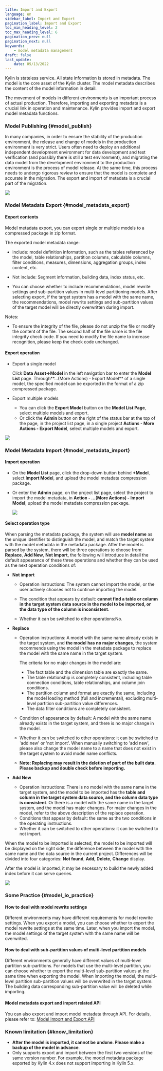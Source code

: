 ```yaml
---
title: Import and Export
language: en
sidebar_label: Import and Export
pagination_label: Import and Export
toc_min_heading_level: 2
toc_max_heading_level: 6
pagination_prev: null
pagination_next: null
keywords:
    - model metadata management
draft: false
last_update:
    date: 09/13/2022
---
```



Kylin is stateless service. All state information is stored in metadata. The model is the core asset of the Kylin cluster. The model metadata describes the content of the model information in detail.

The movement of models in different environments is an important process of actual production. Therefore, importing and exporting metadata is a crucial link in operation and maintenance. Kylin provides import and export model metadata functions.


### Model Publishing {#model_publish}

In many companies, in order to ensure the stability of the production environment, the release and change of models in the production environment is very strict. Users often need to deploy an additional independent development environment for data development and test verification (and possibly there is still a test environment), and migrating the data model from the development environment to the production environment is the process of model release. At the same time, this process needs to undergo rigorous review to ensure that the model is complete and accurate in the migration. The export and import of metadata is a crucial part of the migration.

![](images/publish/model_publish.png)


### Model Metadata Export {#model_metadata_export}

#### Export contents

Model metadata export, you can export single or multiple models to a compressed package in zip format.

The exported model metadata range:

- Include: model definition information, such as the tables referenced by the model, table relationships, partition columns, calculable columns, filter conditions, measures, dimensions, aggregation groups, index content, etc.

- Not include: Segment information, building data, index status, etc.

- You can choose whether to include recommendations, model rewrite settings and sub-partition values in multi-level partitioning models. After selecting export, if the target system has a model with the same name, the recommendations, model rewrite settings and sub-partition values of the target model will be directly overwritten during import.

Notes:

- To ensure the integrity of the file, please do not unzip the file or modify the content of the file. The second half of the file name is the file integrity check code. If you need to modify the file name to increase recognition, please keep the check code unchanged.


#### Export operation

- Export a single model

   Click **Data Asset->Model** in the left navigation bar to enter the **Model List** page. Through**...(More Actions) - Export Model** of a single model, the specified model can be exported in the format of a zip compressed package.

- Export multiple models

   - You can click the **Export Model** button on the **Model List Page**, select multiple models and export.
   - Or click the **Admin** button on the right of the status bar at the top of the page, in the project list page, in a single project **Actions - More Actions - Export Model**, select multiple models and export.

![](images/import_export/model_export.png)


### Model Metadata Import {#model_metadata_import}

#### Import operation

- On the **Model List** page, click the drop-down button behind **+Model**, select **Import Model**, and upload the model metadata compression package.

- Or enter the **Admin** page, on the project list page, select the project to import the model metadata, in **Action - ...(More Actions) - Import Model**, upload the model metadata compression package.

  ![](images/import_export/model_upload.png)
  
#### Select operation type

When parsing the metadata package, the system will use **model name** as the unique identifier to distinguish the model, and match the target system with the model metadata in the metadata package. After the model is parsed by the system, there will be three operations to choose from: **Replace**, **Add New**, **Not Import**, the following will introduce in detail the default appearance of these three operations and whether they can be used as the next operation conditions of:

- **Not import**

  - Operation instructions: The system cannot import the model, or the user actively chooses not to continue importing the model.

  - The condition that appears by default: **cannot find a table or column in the target system data source in the model to be imported, or the data type of the column is inconsistent**.

  - Whether it can be switched to other operations:No.

- **Replace**

  - Operation instructions: A model with the same name already exists in the target system, and **the model has no major changes**, the system recommends using the model in the metadata package to replace the model with the same name in the target system.

    The criteria for no major changes in the model are:

    - The fact table and the dimension table are exactly the same.
    - The table relationship is completely consistent, including table connection conditions, table relationships, and column join conditions.
    - The partition column and format are exactly the same, including the model loading method (full and incremental), excluding multi-level partition sub-partition value differences.
    - The data filter conditions are completely consistent.

  - Condition of appearance by default: A model with the same name already exists in the target system, and there is no major change in the model.

  - Whether it can be switched to other operations: it can be switched to 'add new' or 'not import'. When manually switching to 'add new', please also change the model name to a name that does not exist in the target system to avoid model name conflicts.

  - **Note: Replacing may result in the deletion of part of the built data. Please backup and double check before importing.**

- **Add New**
  
  - Operation instructions: There is no model with the same name in the target system, and the model to be imported has the **table and column in the target system data source, and the column data type is consistent**. Or there is a model with the same name in the target system, and the model has major changes. For major changes in the model, refer to the above description of the replace operation.
  - Conditions that appear by default: the same as the two conditions in the operating instructions.
  - Whether it can be switched to other operations: it can be switched to not import.

When the model to be imported is selected, the model to be imported will be displayed on the right side, the difference between the model with the same name and the data source in the current project. Differences will be divided into four categories: **Not found**, **Add**, **Delete**, **Change** display.

After the model is imported, it may be necessary to build the newly added index before it can serve queries.

![](images/import_export/model_check.png)

### Some Practice {#model_io_practice}

#### How to deal with model rewrite settings

Different environments may have different requirements for model rewrite settings. When you export a model, you can choose whether to export the model rewrite settings at the same time. Later, when you import the model, the model settings of the target system with the same name will be overwrited.

#### How to deal with sub-partition values of multi-level partition models

Different environments generally have different values of multi-level partition sub-partitions. For models that use the multi-level partition, you can choose whether to export the multi-level sub-partition values ​​at the same time when exporting the model. When importing the model, the multi-level partition sub-partition values will be overwrited in the target system. The building data corresponding sub-partition value will be deleted while importing.

#### Model metadata export and import related API

You can also export and import model metadata through API. For details, please refer to: [Model Import and Export API](../../restapi/model_api/model_import_and_export_api.md)


### Known limitation {#know_limitation}
- **After the model is imported, it cannot be undone. Please make a backup of the model in advance**.
- Only supports export and import between the first two versions of the same version number. For example, the model metadata package exported by Kylin 4.x does not support importing in Kylin 5.x.
